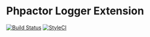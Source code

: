 Phpactor Logger Extension
==================

[![Build Status](https://travis-ci.org/phpactor/logging-extension.svg?branch=master)](https://travis-ci.org/phpactor/logging-extension)
[![StyleCI](https://styleci.io/repos/<repo-id>/shield)](https://styleci.io/repos/<repo-id>)
